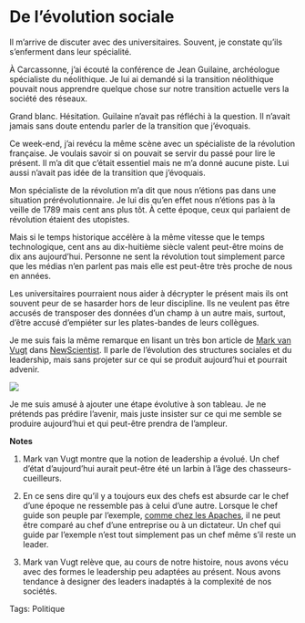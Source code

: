 # De l’évolution sociale

Il m’arrive de discuter avec des universitaires. Souvent, je constate qu’ils s’enferment dans leur spécialité.

À Carcassonne, j’ai écouté la conférence de Jean Guilaine, archéologue spécialiste du néolithique. Je lui ai demandé si la transition néolithique pouvait nous apprendre quelque chose sur notre transition actuelle vers la société des réseaux.

Grand blanc. Hésitation. Guilaine n’avait pas réfléchi à la question. Il n’avait jamais sans doute entendu parler de la transition que j’évoquais.

Ce week-end, j’ai revécu la même scène avec un spécialiste de la révolution française. Je voulais savoir si on pouvait se servir du passé pour lire le présent. Il m’a dit que c’était essentiel mais ne m’a donné aucune piste. Lui aussi n’avait pas idée de la transition que j’évoquais.

Mon spécialiste de la révolution m’a dit que nous n’étions pas dans une situation prérévolutionnaire. Je lui dis qu’en effet nous n’étions pas à la veille de 1789 mais cent ans plus tôt. À cette époque, ceux qui parlaient de révolution étaient des utopistes.

Mais si le temps historique accélère à la même vitesse que le temps technologique, cent ans au dix-huitième siècle valent peut-être moins de dix ans aujourd’hui. Personne ne sent la révolution tout simplement parce que les médias n’en parlent pas mais elle est peut-être très proche de nous en années.

Les universitaires pourraient nous aider à décrypter le présent mais ils ont souvent peur de se hasarder hors de leur discipline. Ils ne veulent pas être accusés de transposer des données d’un champ à un autre mais, surtout, d’être accusé d’empiéter sur les plates-bandes de leurs collègues.

Je me suis fais la même remarque en lisant un très bon article de [Mark van Vugt](http://www.kent.ac.uk/psychology/department/people/van-vugtm/personal/index.htm) dans [NewScientist](http://www.newscientist.com/channel/being-human/mg19826601.900-follow-me-the-origins-of-leadership.html). Il parle de l’évolution des structures sociales et du leadership, mais sans projeter sur ce qui se produit aujourd’hui et pourrait advenir.

![](http://blog.tcrouzet.comhttps://tcrouzet.com/images_tc/2008/07/leader1.png)

Je me suis amusé à ajouter une étape évolutive à son tableau. Je ne prétends pas prédire l’avenir, mais juste insister sur ce qui me semble se produire aujourd’hui et qui peut-être prendra de l’ampleur.

**Notes**

1. Mark van Vugt montre que la notion de leadership a évolué. Un chef d’état d’aujourd’hui aurait peut-être été un larbin à l’âge des chasseurs-cueilleurs.

2. En ce sens dire qu’il y a toujours eux des chefs est absurde car le chef d’une époque ne ressemble pas à celui d’une autre. Lorsque le chef guide son peuple par l’exemple, [comme chez les Apaches](http://blog.tcrouzet.com/2007/06/05/la-revanche-des-apaches/), il ne peut être comparé au chef d’une entreprise ou à un dictateur. Un chef qui guide par l’exemple n’est tout simplement pas un chef même s’il reste un leader.

3. Mark van Vugt relève que, au cours de notre histoire, nous avons vécu avec des formes le leadership peu adaptées au présent. Nous avons tendance à designer des leaders inadaptés à la complexité de nos sociétés.

Tags: Politique